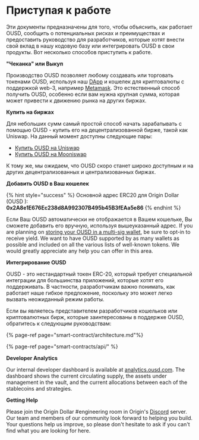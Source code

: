 # Приступая к работе

Эти документы предназначены для того, чтобы объяснить, как работает OUSD, сообщить о потенциальных рисках и преимуществах и предоставить руководство для разработчиков, которые хотят внести свой вклад в нашу кодовую базу или интегрировать OUSD в свои продукты. Вот несколько способов приступить к работе.

**"Чеканка" или Выкуп**

Производство OUSD позволяет любому создавать или торговать токенами OUSD, используя наш [DApp](www.ousd.com) и кошелек для криптовалюты с поддержкой web-3, например [Metamask](https://www.metamask.io). Это естественный способ получить OUSD, особенно если вам нужна крупная сумма, которая может привести к движению рынка на других биржах.

**Купить на биржах**

Для небольших сумм самый простой способ начать зарабатывать с помощью OUSD - купить его на децентрализованной бирже, такой как Uniswap. На данный момент доступны следующие пары:

* [Купить OUSD на Uniswap](https://app.uniswap.org/#/swap?outputCurrency=0x2A8e1E676Ec238d8A992307B495b45B3fEAa5e86)
* [Купить OUSD на Mooniswap](https://mooniswap.exchange/#/swap?outputToken=0x2a8e1e676ec238d8a992307b495b45b3feaa5e86)

К тому же, мы ожидаем, что OUSD скоро станет широко доступным и на других децентрализованных и централизованных биржах.

**Добавить OUSD в Ваш кошелек**

{% hint style="success" %}
Основной адрес ERC20 для Origin Dollar \(OUSD \):   
**0x2A8e1E676Ec238d8A992307B495b45B3fEAa5e86**
{% endhint %}

Если Ваш OUSD автоматически не отображается в Вашем кошельке, Вы сможете добавить его вручную, используя вышеуказанный адрес. If you are planning on [storing your OUSD in a multi-sig wallet](core-concepts/elastic-supply/rebasing-and-smart-contracts.md), be sure to opt-in to receive yield. We want to have OUSD supported by as many wallets as possible and included on all the various lists of well-known tokens. We would greatly appreciate any help you can offer in this area.

**Интегрирование OUSD**

OUSD - это нестандартный токен ERC-20, который требует специальной интеграции для большинства приложений, которые хотят его поддерживать. В частности, разработчикам важно понимать, как работает наше гибкое предложение, поскольку это может легко вызвать неожиданный режим работы.

Если вы являетесь представителем разработчиков кошельков или криптовалютных бирж, которые заинтересованы в поддержке OUSD, обратитесь к следующим руководствам:

{% page-ref page="smart-contract/architecture.md"%}

{% page-ref page="smart-contracts/api/" %}

**Developer Analytics**

Our internal developer dashboard is available at [analytics.ousd.com](https://analytics.ousd.com). The dashboard shows the current circulating supply, the assets under management in the vault, and the current allocations between each of the stablecoins and strategies.

**Getting Help**

Please join the Origin Dollar \#engineering room in Origin's [Discord](www.originprotocol.com/discord) server.  Our team and members of our community look forward to helping you build. Your questions help us improve, so please don't hesitate to ask if you can't find what you are looking for here.


